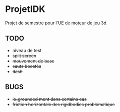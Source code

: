 # ProjetIDK

Projet de semestre pour l'UE de moteur de jeu 3d.

## TODO
- niveau de test
- ~~split screen~~
- ~~mouvement de base~~
- ~~sauts boostés~~
- ~~dash~~

## BUGS
- ~~is_grounded ment dans certains cas~~
- ~~friction horizontale des rigidbodies problématique~~
